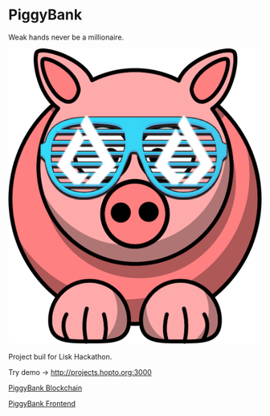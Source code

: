 # PiggyBank

Weak hands never be a millionaire.


![alt text](https://github.com/anonimowy891/piggybank/blob/main/front/src/media/piggy.png)


Project buil for Lisk Hackathon.

Try demo -> http://projects.hopto.org:3000


[PiggyBank Blockchain](blockchain)  


[PiggyBank Frontend](front)
